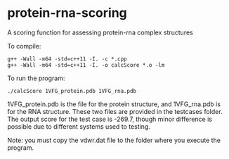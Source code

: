 # protein-rna-scoring
A scoring function for assessing protein-rna complex structures

To compile:
```
g++ -Wall -m64 -std=c++11 -I. -c *.cpp
g++ -Wall -m64 -std=c++11 -I. -o calcScore *.o -lm
```
To run the program:
```
./calcScore 1VFG_protein.pdb 1VFG_rna.pdb
```
1VFG_protein.pdb is the file for the protein structure, and 1VFG_rna.pdb is for the RNA structure. These two files are provided in the testcases folder.
The output score for the test case is -269.7, though minor difference is possible due to different systems used to testing.

Note: you must copy the vdwr.dat file to the folder where you execute the program.
